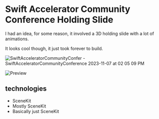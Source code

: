 # Swift Accelerator Community Conference Holding Slide
I had an idea, for some reason, it involved a 3D holding slide with a lot of animations.

It looks cool though, it just took forever to build.

![SwiftAcceleratorCommunityConfer - SwiftAcceleratorCommunityConference  2023-11-07 at 02 05 09 PM ](https://github.com/jiachenyee/swift-accelerator-cc-holding/assets/36725840/761e7d59-42d6-4096-b065-6add0a15c328)


![Preview](https://github.com/jiachenyee/swift-accelerator-cc-holding/assets/36725840/84fa3f26-321f-45c7-a7eb-3b07574cfb08)

## technologies
- SceneKit
- Mostly SceneKit
- Basically just SceneKit
